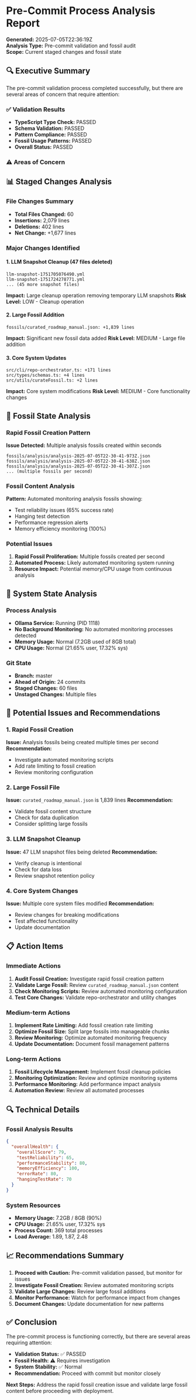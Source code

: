 # Pre-Commit Process Analysis Report

**Generated:** 2025-07-05T22:36:19Z  
**Analysis Type:** Pre-commit validation and fossil audit  
**Scope:** Current staged changes and fossil state  

## 🔍 Executive Summary

The pre-commit validation process completed successfully, but there are several areas of concern that require attention:

### ✅ Validation Results
- **TypeScript Type Check:** PASSED
- **Schema Validation:** PASSED  
- **Pattern Compliance:** PASSED
- **Fossil Usage Patterns:** PASSED
- **Overall Status:** PASSED

### ⚠️ Areas of Concern

## 📊 Staged Changes Analysis

### File Changes Summary
- **Total Files Changed:** 60
- **Insertions:** 2,079 lines
- **Deletions:** 402 lines
- **Net Change:** +1,677 lines

### Major Changes Identified

#### 1. LLM Snapshot Cleanup (47 files deleted)
```
llm-snapshot-1751705076490.yml
llm-snapshot-1751724278771.yml
... (45 more snapshot files)
```
**Impact:** Large cleanup operation removing temporary LLM snapshots
**Risk Level:** LOW - Cleanup operation

#### 2. Large Fossil Addition
```
fossils/curated_roadmap_manual.json: +1,839 lines
```
**Impact:** Significant new fossil data added
**Risk Level:** MEDIUM - Large file addition

#### 3. Core System Updates
```
src/cli/repo-orchestrator.ts: +171 lines
src/types/schemas.ts: +4 lines
src/utils/curateFossil.ts: +2 lines
```
**Impact:** Core system modifications
**Risk Level:** MEDIUM - Core functionality changes

## 🦴 Fossil State Analysis

### Rapid Fossil Creation Pattern
**Issue Detected:** Multiple analysis fossils created within seconds
```
fossils/analysis/analysis-2025-07-05T22-30-41-973Z.json
fossils/analysis/analysis-2025-07-05T22-30-41-638Z.json
fossils/analysis/analysis-2025-07-05T22-30-41-307Z.json
... (multiple fossils per second)
```

### Fossil Content Analysis
**Pattern:** Automated monitoring analysis fossils showing:
- Test reliability issues (65% success rate)
- Hanging test detection
- Performance regression alerts
- Memory efficiency monitoring (100%)

### Potential Issues
1. **Rapid Fossil Proliferation:** Multiple fossils created per second
2. **Automated Process:** Likely automated monitoring system running
3. **Resource Impact:** Potential memory/CPU usage from continuous analysis

## 🔧 System State Analysis

### Process Analysis
- **Ollama Service:** Running (PID 1118)
- **No Background Monitoring:** No automated monitoring processes detected
- **Memory Usage:** Normal (7.2GB used of 8GB total)
- **CPU Usage:** Normal (21.65% user, 17.32% sys)

### Git State
- **Branch:** master
- **Ahead of Origin:** 24 commits
- **Staged Changes:** 60 files
- **Unstaged Changes:** Multiple files

## 🚨 Potential Issues and Recommendations

### 1. Rapid Fossil Creation
**Issue:** Analysis fossils being created multiple times per second
**Recommendation:** 
- Investigate automated monitoring scripts
- Add rate limiting to fossil creation
- Review monitoring configuration

### 2. Large Fossil File
**Issue:** `curated_roadmap_manual.json` is 1,839 lines
**Recommendation:**
- Validate fossil content structure
- Check for data duplication
- Consider splitting large fossils

### 3. LLM Snapshot Cleanup
**Issue:** 47 LLM snapshot files being deleted
**Recommendation:**
- Verify cleanup is intentional
- Check for data loss
- Review snapshot retention policy

### 4. Core System Changes
**Issue:** Multiple core system files modified
**Recommendation:**
- Review changes for breaking modifications
- Test affected functionality
- Update documentation

## 📋 Action Items

### Immediate Actions
1. **Audit Fossil Creation:** Investigate rapid fossil creation pattern
2. **Validate Large Fossil:** Review `curated_roadmap_manual.json` content
3. **Check Monitoring Scripts:** Review automated monitoring configuration
4. **Test Core Changes:** Validate repo-orchestrator and utility changes

### Medium-term Actions
1. **Implement Rate Limiting:** Add fossil creation rate limiting
2. **Optimize Fossil Size:** Split large fossils into manageable chunks
3. **Review Monitoring:** Optimize automated monitoring frequency
4. **Update Documentation:** Document fossil management patterns

### Long-term Actions
1. **Fossil Lifecycle Management:** Implement fossil cleanup policies
2. **Monitoring Optimization:** Review and optimize monitoring systems
3. **Performance Monitoring:** Add performance impact analysis
4. **Automation Review:** Review all automated processes

## 🔍 Technical Details

### Fossil Analysis Results
```json
{
  "overallHealth": {
    "overallScore": 79,
    "testReliability": 65,
    "performanceStability": 80,
    "memoryEfficiency": 100,
    "errorRate": 80,
    "hangingTestRate": 70
  }
}
```

### System Resources
- **Memory Usage:** 7.2GB / 8GB (90%)
- **CPU Usage:** 21.65% user, 17.32% sys
- **Process Count:** 369 total processes
- **Load Average:** 1.89, 1.87, 2.48

## 📈 Recommendations Summary

1. **Proceed with Caution:** Pre-commit validation passed, but monitor for issues
2. **Investigate Fossil Creation:** Review automated monitoring scripts
3. **Validate Large Changes:** Review large fossil additions
4. **Monitor Performance:** Watch for performance impact from changes
5. **Document Changes:** Update documentation for new patterns

## ✅ Conclusion

The pre-commit process is functioning correctly, but there are several areas requiring attention:

- **Validation Status:** ✅ PASSED
- **Fossil Health:** ⚠️ Requires investigation
- **System Stability:** ✅ Normal
- **Recommendation:** Proceed with commit but monitor closely

**Next Steps:** Address the rapid fossil creation issue and validate large fossil content before proceeding with deployment. 